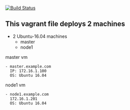 [![Build Status](https://build.thelinuxthing.com/buildStatus/icon?job=thelinuxthing-jenkins)](https://build.thelinuxthing.com/job/thelinuxthing-jenkins/)

This vagrant file deploys 2 machines
-   
  - 2 Ubuntu-16.04 machines
    - master
    - node1

master vm
   
    - master.example.com 
      IP: 172.16.1.100
      OS: Ubuntu 16.04

node1 vm

    - node1.example.com
      172.16.1.201
      OS: Ubuntu 16.04
